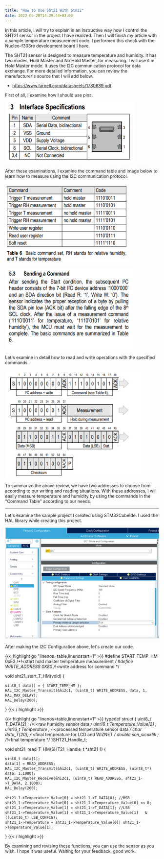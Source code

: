 ```yaml
---
title: "How to Use Sht21 With Stm32"
date: 2022-09-20T14:29:44+03:00
---
```


In this article, I will try to explain in an instructive way how I control the SHT21 sensor in the project I have realized. Then I will finish my article with a sample temperature measurement code. I performed this check with the Nucleo-f303re development board I have.

The SHT21 sensor is designed to measure temperature and humidity. It has two modes, Hold Master and No Hold Master, for measuring. I will use it in Hold Master mode. It uses the I2C communication protocol for data exchange. For more detailed information, you can review the manufacturer's source that I will add below.

* https://www.farnell.com/datasheets/1780639.pdf

First of all, I examine how I should use pins.

![Pin Out](/how-to-use-sht21/pinout.png 'Pin Out')

After these examinations, I examine the command table and image below to learn how to measure using the I2C communication protocol.

![Cmd Table](/how-to-use-sht21/cmdTable.png 'Cmd Table')

![Cmd Send Information](/how-to-use-sht21/cmdSendInfo.png 'Send Cmd')

Let's examine in detail how to read and write operations with the specified commands.

![Read Write Information](/how-to-use-sht21/readWriteInfo.png 'Read Write Information')

To summarize the above review, we have two addresses to choose from according to our writing and reading situations. With these addresses, I will easily measure temperature and humidity by using the commands in the "Command Table" according to our needs.

---

Let's examine the sample project I created using STM32CubeIde. I used the HAL library while creating this project.

![Ide Config](/how-to-use-sht21/ideConfig.png 'Ide Config')

After making the I2C Configuration above, let's create our code.

{{< highlight go "linenos=table,linenostart=1" >}}
#define START_TEMP_HM 					0xE3		        /*!<start hold master temperature measurement 		*/
#define WRITE_ADDRESS                   0X80			                /*!<write address for command						*/

void sht21_start_T_HM(void) {

	uint8_t data[] = { START_TEMP_HM };
	HAL_I2C_Master_Transmit(&hi2c1, (uint8_t) WRITE_ADDRESS, data, 1,
	HAL_MAX_DELAY);
	HAL_Delay(200);
}
{{< / highlight >}}

{{< highlight go "linenos=table,linenostart=1" >}}
typedef struct {
	uint8_t  T_DATA[2] ; 							  	/*!<raw humidity sensor data					      	*/
	uint16_t Temperature_Value[2] ;
	uint16_t Temperature ; 								/*!<processed temperature sensor data				  */
	char data_T[20]; 	  								  /*!<final temperature for LCD  and WIZNET			*/
	double son_sicaklik ; 								/*!<final temperature							          	*/
}SHT21_Handle_t;

void sht21_read_T_HM(SHT21_Handle_t *sht21_1) {

	uint8_t data[1];
	data[1] = READ_ADDRESS;
	HAL_I2C_Master_Transmit(&hi2c1, (uint8_t) WRITE_ADDRESS, (uint8_t*) data, 1,1000);
	HAL_I2C_Master_Receive(&hi2c1, (uint8_t) READ_ADDRESS, sht21_1->T_DATA, 2,1000);
	HAL_Delay(200);

	sht21_1->Temperature_Value[0] = sht21_1->T_DATA[0]; //MSB
	sht21_1->Temperature_Value[0] = sht21_1->Temperature_Value[0] << 8;
	sht21_1->Temperature_Value[1] = sht21_1->T_DATA[1]; //LSB
	sht21_1->Temperature_Value[1] = sht21_1->Temperature_Value[1]	& ((uint16_t) LSB_CONFIG);
	sht21_1->Temperature = sht21_1->Temperature_Value[0]| sht21_1->Temperature_Value[1];

}
{{< / highlight >}}

By examining and revising these functions, you can use the sensor as you wish. I hope it was useful. Waiting for your feedback, good work.

